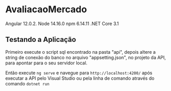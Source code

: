 # AvaliacaoMercado

Angular 12.0.2.
Node 14.16.0
npm 6.14.11
.NET Core 3.1

## Testando a Aplicação

Primeiro execute o script sql encontrado na pasta "api", depois altere a string de conexão do banco no arquivo "appsetting.json", no projeto da API, para apontar para o seu servidor local.

Então execute `ng serve` e navegue para `http://localhost:4200/` após executar a API pelo Visual Studio ou pela linha de comando através do comando `dotnet run`
